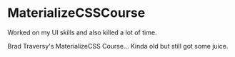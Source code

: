 # MaterializeCSSCourse
Worked on my UI skills and also killed a lot of time.

Brad Traversy's MaterializeCSS Course... Kinda old but still got some juice.
